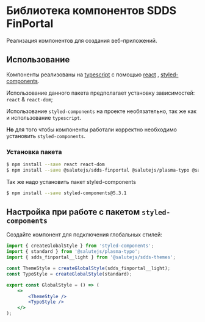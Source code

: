 # Библиотека компонентов SDDS FinPortal

Реализация компонентов для создания веб-приложений.

## Использование

Компоненты реализованы на [typescript](https://www.typescriptlang.org/) с помощью [react](https://reactjs.org/) , [styled-components](https://styled-components.com/).

Использование данного пакета предполагает установку зависимостей: `react` & `react-dom`;

Использование `styled-components` на проекте необязательно, так же как и использование `typescript`.

**Но** для того чтобы компоненты работали корректно необходимо установить `styled-components`.

### Установка пакета

```bash
$ npm install --save react react-dom
$ npm install --save @salutejs/sdds-finportal @salutejs/plasma-typo @salutejs/sdds-themes
```

Так же надо установить пакет styled-components

```bash
$ npm install --save styled-components@5.3.1
```

## Настройка при работе с пакетом `styled-components`

Создайте компонент для подключения глобальных стилей:

```jsx title="GlobalStyle.tsx"
import { createGlobalStyle } from 'styled-components';
import { standard } from '@salutejs/plasma-typo';
import { sdds_finportal__light } from '@salutejs/sdds-themes';

const ThemeStyle = createGlobalStyle(sdds_finportal__light);
const TypoStyle = createGlobalStyle(standard);

export const GlobalStyle = () => (
    <>
        <ThemeStyle />
        <TypoStyle />
    </>
);
```
